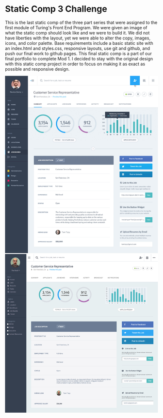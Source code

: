 # Static Comp 3 Challenge

This is the last static comp of the three part series that were assigned to the first module of Turing's Front End Program. We were given an image of what the static comp should look like and we were to build it. We did not have liberties with the layout, yet we were able to alter the copy, images, icons, and color palette. Base requirements include a basic static site with an index.html and styles.css, responsive layouts, use git and github, and push our final work to github pages. This final static comp is a part of our final portfolio to complete Mod 1. I decided to stay with the original design with this static comp project in order to focus on making it as exact as possible and responsive design. 

![static-comp-3-template](https://github.com/hannahbare/hb-1801-comp-challenge-3/blob/master/original.png)
![static-comp-3-personal](https://github.com/hannahbare/hb-1801-comp-challenge-3/blob/master/comp3-redesign.png)
